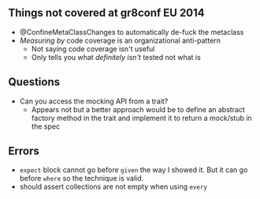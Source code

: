 ## Things not covered at gr8conf EU 2014

* @ConfineMetaClassChanges to automatically de-fuck the metaclass
* *Measuring by* code coverage is an organizational anti-pattern
  * Not saying code coverage isn't useful
  * Only tells you what *definitely isn't* tested not what is

## Questions

* Can you access the mocking API from a trait?
  * Appears not but a better approach would be to define an abstract factory method in the trait and implement it to return a mock/stub in the spec

## Errors

* `expect` block cannot go before `given` the way I showed it. But it can go before `where` so the technique is valid.
* should assert collections are not empty when using `every`
